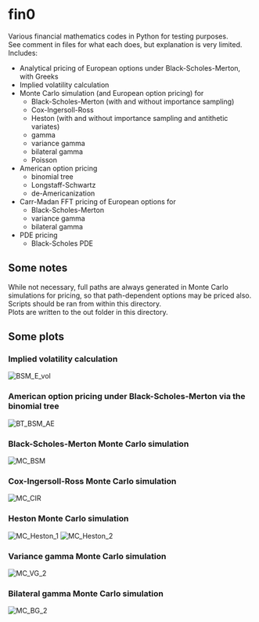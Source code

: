 # fin0

Various financial mathematics codes in Python for testing purposes.  
See comment in files for what each does, but explanation is very limited.  
Includes:
- Analytical pricing of European options under Black-Scholes-Merton, with Greeks
- Implied volatility calculation
- Monte Carlo simulation (and European option pricing) for
  - Black-Scholes-Merton (with and without importance sampling)
  - Cox-Ingersoll-Ross
  - Heston (with and without importance sampling and antithetic variates)
  - gamma
  - variance gamma
  - bilateral gamma
  - Poisson
- American option pricing
  - binomial tree
  - Longstaff-Schwartz
  - de-Americanization
- Carr-Madan FFT pricing of European options for
  - Black-Scholes-Merton
  - variance gamma
  - bilateral gamma
- PDE pricing
  - Black-Scholes PDE

## Some notes

While not necessary, full paths are always generated in Monte Carlo simulations for pricing, so that path-dependent options may be priced also.  
Scripts should be ran from within this directory.  
Plots are written to the out folder in this directory.

## Some plots

### Implied volatility calculation

![BSM_E_vol](https://raw.githubusercontent.com/olafx/fin0/refs/heads/main/out/BSM_E_vol.png)

### American option pricing under Black-Scholes-Merton via the binomial tree

![BT_BSM_AE](https://raw.githubusercontent.com/olafx/fin0/refs/heads/main/out/BT_BSM_AE.png)

### Black-Scholes-Merton Monte Carlo simulation

![MC_BSM](https://raw.githubusercontent.com/olafx/fin0/refs/heads/main/out/MC_BSM.png)

### Cox-Ingersoll-Ross Monte Carlo simulation

![MC_CIR](https://raw.githubusercontent.com/olafx/fin0/refs/heads/main/out/MC_CIR.png)

### Heston Monte Carlo simulation

![MC_Heston_1](https://raw.githubusercontent.com/olafx/fin0/refs/heads/main/out/MC_Heston_1.png)
![MC_Heston_2](https://raw.githubusercontent.com/olafx/fin0/refs/heads/main/out/MC_Heston_2.png)

### Variance gamma Monte Carlo simulation

![MC_VG_2](https://raw.githubusercontent.com/olafx/fin0/refs/heads/main/out/MC_VG_2.png)

### Bilateral gamma Monte Carlo simulation

![MC_BG_2](https://raw.githubusercontent.com/olafx/fin0/refs/heads/main/out/MC_BG_2.png)
